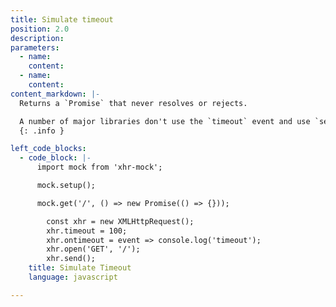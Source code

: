 ```yaml
---
title: Simulate timeout
position: 2.0
description:
parameters:
  - name:
    content:
  - name:
    content:
content_markdown: |-
  Returns a `Promise` that never resolves or rejects.

  A number of major libraries don't use the `timeout` event and use `setTimeout()` instead. Therefore, in order to mock timeouts in major libraries, we have to wait for the specified amount of time.
  {: .info }

left_code_blocks:
  - code_block: |-
      import mock from 'xhr-mock';

      mock.setup();

      mock.get('/', () => new Promise(() => {}));

        const xhr = new XMLHttpRequest();
        xhr.timeout = 100;
        xhr.ontimeout = event => console.log('timeout');
        xhr.open('GET', '/');
        xhr.send();
    title: Simulate Timeout
    language: javascript  

---
```

